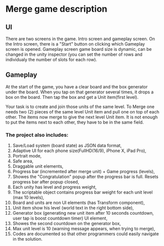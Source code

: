 # Merge game description

  ## UI
There are two screens in the game. Intro screen and gameplay screen. On the Intro screen, there is a "Start" button on clicking which Gameplay screen is opened. Gameplay screen game board size is dynamic, can be changed in the unity inspector (you can set the number of rows and individualy the number of slots for each row).
  ## Gameplay
At the start of the game, you have a clear board and the box generator under the board. When you tap on that generator several times, it drops a box on the board. Then tap the box and get a Unit item(first level). 

Your task is to create and join those units of the same level. To Merge one needs two (2) pieces of the same level Unit item and pull one on top of each other. The items now merge to give the next level Unit item. It is not enough to put the items next to each other, they have to be in the same field.

### The project also includes:

1. Save/Load system (board state) as JSON data format,
2. Adaptive UI for each phone size(FullHD(16/9), iPhone X, iPad Pro),
3. Portrait mode,
4. Safe area,
5. Draggable unit elements,
6. Progress bar (incremented after merge unit) + Game progress (levels),
7. Showes the "Congratulation" popup after the progress bar is full. Resets progress bar after popup closed,
8. Each unity has level and progress weight,
10. The scriptable object contains progress bar weight for each unit level (max 10 levels),
11. Board and units are non UI elements (has Transform component),
12. Unit item show his level (world text in the right bottom side),
13. Generator box (generating new unit item after 10 seconds countdown, user tap is boost countdown timer) UI element,
14. Showes the second countdown on the generator box,
15. Max unit level is 10 (warning message appears, when trying to merge),
16. Codes are documented so that other programmers could easily navigate in the solution.
